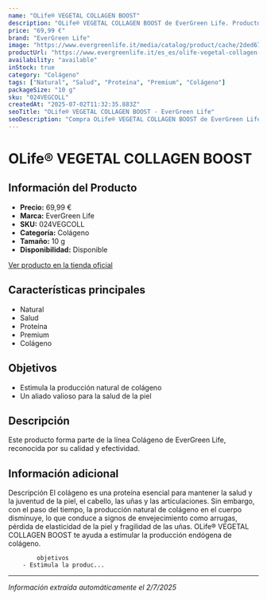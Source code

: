```yaml
---
name: "OLife® VEGETAL COLLAGEN BOOST"
description: "OLife® VEGETAL COLLAGEN BOOST de EverGreen Life. Producto de alta calidad."
price: "69,99 €"
brand: "EverGreen Life"
image: "https://www.evergreenlife.it/media/catalog/product/cache/2ded670d657982c5db76b4f552332315/o/l/olife__vegetal_collagen_boost.png"
productUrl: "https://www.evergreenlife.it/es_es/olife-vegetal-collagen-boost.html"
availability: "available"
inStock: true
category: "Colágeno"
tags: ["Natural", "Salud", "Proteína", "Premium", "Colágeno"]
packageSize: "10 g"
sku: "024VEGCOLL"
createdAt: "2025-07-02T11:32:35.883Z"
seoTitle: "OLife® VEGETAL COLLAGEN BOOST - EverGreen Life"
seoDescription: "Compra OLife® VEGETAL COLLAGEN BOOST de EverGreen Life."
---
```


# OLife® VEGETAL COLLAGEN BOOST



## Información del Producto

- **Precio:** 69,99 €
- **Marca:** EverGreen Life
- **SKU:** 024VEGCOLL
- **Categoría:** Colágeno
- **Tamaño:** 10 g
- **Disponibilidad:** Disponible

[Ver producto en la tienda oficial](https://www.evergreenlife.it/es_es/olife-vegetal-collagen-boost.html)

## Características principales

- Natural
- Salud
- Proteína
- Premium
- Colágeno


## Objetivos

- Estimula la producción natural de colágeno
- Un aliado valioso para la salud de la piel


## Descripción

Este producto forma parte de la línea Colágeno de EverGreen Life, reconocida por su calidad y efectividad.


## Información adicional

Descripción
        El colágeno es una proteína esencial para mantener la salud y la juventud de la piel, el cabello, las uñas y las articulaciones. Sin embargo, con el paso del tiempo, la producción natural de colágeno en el cuerpo disminuye, lo que conduce a signos de envejecimiento como arrugas, pérdida de elasticidad de la piel y fragilidad de las uñas. OLife® VEGETAL COLLAGEN BOOST te ayuda a estimular la producción endógena de colágeno.



            objetivos
        - Estimula la produc...

---

*Información extraída automáticamente el 2/7/2025*
